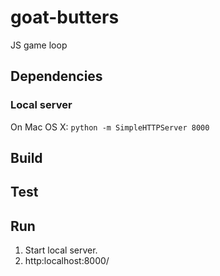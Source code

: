 # goat-butters
JS game loop

## Dependencies
### Local server
On Mac OS X: `python -m SimpleHTTPServer 8000`

## Build

## Test

## Run
1. Start local server.
2. http:localhost:8000/
